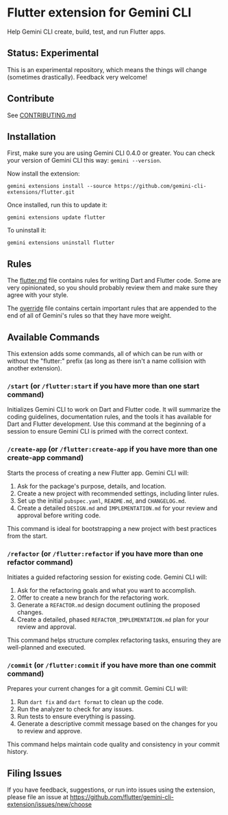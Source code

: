 # Flutter extension for Gemini CLI

Help Gemini CLI create, build, test, and run Flutter apps.

## Status: Experimental

This is an experimental repository, which means the things will change
(sometimes drastically). Feedback very welcome!

## Contribute

See [CONTRIBUTING.md](CONTRIBUTING.md)

## Installation

First, make sure you are using Gemini CLI 0.4.0 or greater. You can check your
version of Gemini CLI this way: `gemini --version`.

Now install the extension:

```shell-command
gemini extensions install --source https://github.com/gemini-cli-extensions/flutter.git
```

Once installed, run this to update it:

```shell-command
gemini extensions update flutter
```

To uninstall it:

```shell-command
gemini extensions uninstall flutter
```

## Rules

The [flutter.md](./flutter.md) file contains rules for writing Dart and Flutter
code. Some are very opinionated, so you should probably review them and make
sure they agree with your style.

The [override](./override) file contains certain important rules that are
appended to the end of all of Gemini's rules so that they have more weight.

## Available Commands

This extension adds some commands, all of which can be run with or without the
"flutter:" prefix (as long as there isn't a name collision with another
extension).

### `/start` (or `/flutter:start` if you have more than one start command)

Initializes Gemini CLI to work on Dart and Flutter code. It will summarize the
coding guidelines, documentation rules, and the tools it has available for
Dart and Flutter
development. Use this command at the beginning of a session to ensure Gemini CLI
is primed with the correct context.

### `/create-app` (or `/flutter:create-app` if you have more than one create-app command)

Starts the process of creating a new Flutter app. Gemini CLI will:

1. Ask for the package's purpose, details, and location.
2. Create a new project with recommended settings, including linter rules.
3. Set up the initial `pubspec.yaml`, `README.md`, and `CHANGELOG.md`.
4. Create a detailed `DESIGN.md` and `IMPLEMENTATION.md` for your review and
   approval before writing code.

This command is ideal for bootstrapping a new project with best practices from
the start.

### `/refactor` (or `/flutter:refactor` if you have more than one refactor command)

Initiates a guided refactoring session for existing code. Gemini CLI will:

1. Ask for the refactoring goals and what you want to accomplish.
2. Offer to create a new branch for the refactoring work.
3. Generate a `REFACTOR.md` design document outlining the proposed changes.
4. Create a detailed, phased `REFACTOR_IMPLEMENTATION.md` plan for your review
   and approval.

This command helps structure complex refactoring tasks, ensuring they are
well-planned and executed.

### `/commit` (or `/flutter:commit` if you have more than one commit command)

Prepares your current changes for a git commit. Gemini CLI will:

1. Run `dart fix` and `dart format` to clean up the code.
2. Run the analyzer to check for any issues.
3. Run tests to ensure everything is passing.
4. Generate a descriptive commit message based on the changes for you to review
   and approve.

This command helps maintain code quality and consistency in your commit history.

## Filing Issues

If you have feedback, suggestions, or run into issues using the extension,
please file an issue at
https://github.com/flutter/gemini-cli-extension/issues/new/choose
